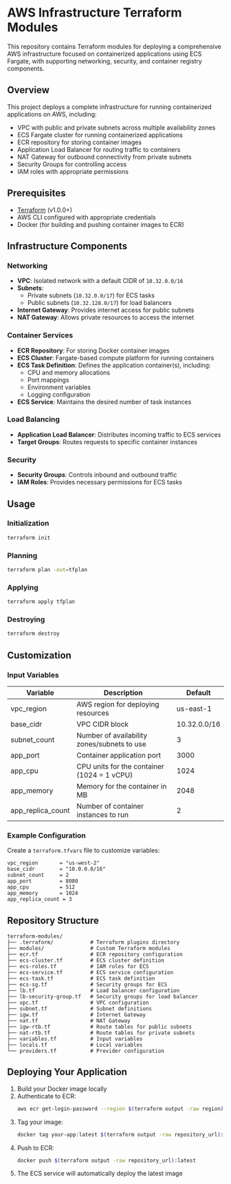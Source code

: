 # AWS Infrastructure Terraform Modules

This repository contains Terraform modules for deploying a comprehensive AWS infrastructure focused on containerized applications using ECS Fargate, with supporting networking, security, and container registry components.

## Overview

This project deploys a complete infrastructure for running containerized applications on AWS, including:

- VPC with public and private subnets across multiple availability zones
- ECS Fargate cluster for running containerized applications
- ECR repository for storing container images
- Application Load Balancer for routing traffic to containers
- NAT Gateway for outbound connectivity from private subnets
- Security Groups for controlling access
- IAM roles with appropriate permissions

## Prerequisites

- [Terraform](https://www.terraform.io/downloads.html) (v1.0.0+)
- AWS CLI configured with appropriate credentials
- Docker (for building and pushing container images to ECR)

## Infrastructure Components

### Networking
- **VPC**: Isolated network with a default CIDR of `10.32.0.0/16`
- **Subnets**: 
  - Private subnets (`10.32.0.0/17`) for ECS tasks
  - Public subnets (`10.32.128.0/17`) for load balancers
- **Internet Gateway**: Provides internet access for public subnets
- **NAT Gateway**: Allows private resources to access the internet

### Container Services
- **ECR Repository**: For storing Docker container images
- **ECS Cluster**: Fargate-based compute platform for running containers
- **ECS Task Definition**: Defines the application container(s), including:
  - CPU and memory allocations
  - Port mappings
  - Environment variables
  - Logging configuration
- **ECS Service**: Maintains the desired number of task instances

### Load Balancing
- **Application Load Balancer**: Distributes incoming traffic to ECS services
- **Target Groups**: Routes requests to specific container instances

### Security
- **Security Groups**: Controls inbound and outbound traffic
- **IAM Roles**: Provides necessary permissions for ECS tasks

## Usage

### Initialization

```bash
terraform init
```

### Planning

```bash
terraform plan -out=tfplan
```

### Applying

```bash
terraform apply tfplan
```

### Destroying

```bash
terraform destroy
```

## Customization

### Input Variables

| Variable | Description | Default |
|----------|-------------|---------|
| vpc_region | AWS region for deploying resources | us-east-1 |
| base_cidr | VPC CIDR block | 10.32.0.0/16 |
| subnet_count | Number of availability zones/subnets to use | 3 |
| app_port | Container application port | 3000 |
| app_cpu | CPU units for the container (1024 = 1 vCPU) | 1024 |
| app_memory | Memory for the container in MB | 2048 |
| app_replica_count | Number of container instances to run | 2 |

### Example Configuration

Create a `terraform.tfvars` file to customize variables:

```hcl
vpc_region       = "us-west-2"
base_cidr        = "10.0.0.0/16"
subnet_count     = 2
app_port         = 8080
app_cpu          = 512
app_memory       = 1024
app_replica_count = 3
```

## Repository Structure

```
terraform-modules/
├── .terraform/            # Terraform plugins directory
├── modules/               # Custom Terraform modules
├── ecr.tf                 # ECR repository configuration
├── ecs-cluster.tf         # ECS cluster definition
├── ecs-roles.tf           # IAM roles for ECS
├── ecs-service.tf         # ECS service configuration
├── ecs-task.tf            # ECS task definition
├── ecs-sg.tf              # Security groups for ECS
├── lb.tf                  # Load balancer configuration
├── lb-security-group.tf   # Security groups for load balancer
├── vpc.tf                 # VPC configuration
├── subnet.tf              # Subnet definitions
├── igw.tf                 # Internet Gateway
├── nat.tf                 # NAT Gateway
├── igw-rtb.tf             # Route tables for public subnets
├── nat-rtb.tf             # Route tables for private subnets
├── variables.tf           # Input variables
├── locals.tf              # Local variables
└── providers.tf           # Provider configuration
```

## Deploying Your Application

1. Build your Docker image locally
2. Authenticate to ECR:
   ```bash
   aws ecr get-login-password --region $(terraform output -raw region) | docker login --username AWS --password-stdin $(terraform output -raw repository_url)
   ```
3. Tag your image:
   ```bash
   docker tag your-app:latest $(terraform output -raw repository_url):latest
   ```
4. Push to ECR:
   ```bash
   docker push $(terraform output -raw repository_url):latest
   ```
5. The ECS service will automatically deploy the latest image

